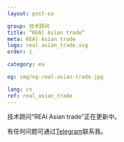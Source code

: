 ```yaml
---
layout: post-ea

group: 技术顾问
title: “REAl Asian trade”
meta: REAl Asian trade
logo: real_asian_trade.svg
order: 1

category: ea

og: img/og-real-asian-trade.jpg

lang: cn
ref: real_asian_trade
---
```


技术顾问“REAl Asian trade”正在更新中。

有任何问题可通过<a href="https://t.me/chutkoy" target="_blank">Telegram</a>联系我。
